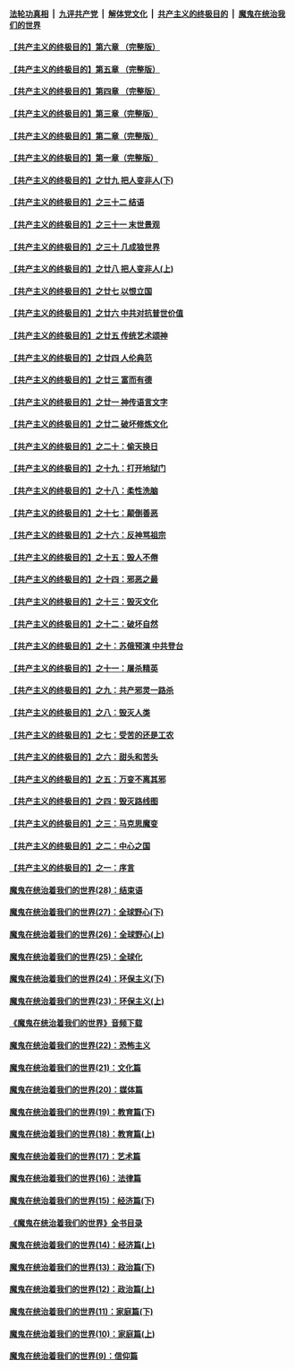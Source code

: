 ####  [法轮功真相](../../../../basic/blob/master/README.md?t=06141202) &nbsp;|&nbsp; [九评共产党](../../../../9ping.md/blob/master/README.md?t=06141202) &nbsp;|&nbsp; [解体党文化](../../../../jtdwh.md/blob/master/README.md?t=06141202)  &nbsp;|&nbsp; [共产主义的终极目的](../../../../gczydzjmd.md/blob/master/README.md?t=06141202) &nbsp;|&nbsp; [魔鬼在统治我们的世界](../../../../mgztzwmdsj.md/blob/master/README.md?t=06141202) 

#### [【共产主义的终极目的】第六章 （完整版）](../pages/nsc422/n11428913.md?t=06141202) 

#### [【共产主义的终极目的】第五章 （完整版）](../pages/nsc422/n11428912.md?t=06141202) 

#### [【共产主义的终极目的】第四章 （完整版）](../pages/nsc422/n11428907.md?t=06141202) 

#### [【共产主义的终极目的】第三章（完整版）](../pages/nsc422/n11428848.md?t=06141202) 

#### [【共产主义的终极目的】第二章（完整版）](../pages/nsc422/n11428831.md?t=06141202) 

#### [【共产主义的终极目的】第一章（完整版）](../pages/nsc422/n11417651.md?t=06141202) 

#### [【共产主义的终极目的】之廿九 把人变非人(下)](../pages/nsc422/n11344140.md?t=06141202) 

#### [【共产主义的终极目的】之三十二 结语](../pages/nsc422/n11360535.md?t=06141202) 

#### [【共产主义的终极目的】之三十一 末世景观](../pages/nsc422/n11351129.md?t=06141202) 

#### [【共产主义的终极目的】之三十 几成狼世界](../pages/nsc422/n11348280.md?t=06141202) 

#### [【共产主义的终极目的】之廿八 把人变非人(上)](../pages/nsc422/n11340492.md?t=06141202) 

#### [【共产主义的终极目的】之廿七 以恨立国](../pages/nsc422/n11336944.md?t=06141202) 

#### [【共产主义的终极目的】之廿六 中共对抗普世价值](../pages/nsc422/n11324785.md?t=06141202) 

#### [【共产主义的终极目的】之廿五 传统艺术颂神](../pages/nsc422/n11296396.md?t=06141202) 

#### [【共产主义的终极目的】之廿四 人伦典范](../pages/nsc422/n11296397.md?t=06141202) 

#### [【共产主义的终极目的】之廿三 富而有德](../pages/nsc422/n11283598.md?t=06141202) 

#### [【共产主义的终极目的】之廿一 神传语言文字](../pages/nsc422/n11263265.md?t=06141202) 

#### [【共产主义的终极目的】之廿二 破坏修炼文化](../pages/nsc422/n11245728.md?t=06141202) 

#### [【共产主义的终极目的】之二十：偷天换日](../pages/nsc422/n11238846.md?t=06141202) 

#### [【共产主义的终极目的】之十九：打开地狱门](../pages/nsc422/n11206376.md?t=06141202) 

#### [【共产主义的终极目的】之十八：柔性洗脑](../pages/nsc422/n11199994.md?t=06141202) 

#### [【共产主义的终极目的】之十七：颠倒善恶](../pages/nsc422/n11179782.md?t=06141202) 

#### [【共产主义的终极目的】之十六：反神骂祖宗](../pages/nsc422/n11166798.md?t=06141202) 

#### [【共产主义的终极目的】之十五：毁人不倦](../pages/nsc422/n11166792.md?t=06141202) 

#### [【共产主义的终极目的】之十四：邪恶之最](../pages/nsc422/n11150249.md?t=06141202) 

#### [【共产主义的终极目的】之十三：毁灭文化](../pages/nsc422/n11135227.md?t=06141202) 

#### [【共产主义的终极目的】之十二：破坏自然](../pages/nsc422/n11135214.md?t=06141202) 

#### [【共产主义的终极目的】之十：苏俄预演 中共登台](../pages/nsc422/n11118424.md?t=06141202) 

#### [【共产主义的终极目的】之十一：屠杀精英](../pages/nsc422/n11118442.md?t=06141202) 

#### [【共产主义的终极目的】之九：共产邪灵一路杀](../pages/nsc422/n11114139.md?t=06141202) 

#### [【共产主义的终极目的】之八：毁灭人类](../pages/nsc422/n11108503.md?t=06141202) 

#### [【共产主义的终极目的】之七：受苦的还是工农](../pages/nsc422/n11101809.md?t=06141202) 

#### [【共产主义的终极目的】之六：甜头和苦头](../pages/nsc422/n11096971.md?t=06141202) 

#### [【共产主义的终极目的】之五：万变不离其邪](../pages/nsc422/n11091285.md?t=06141202) 

#### [【共产主义的终极目的】之四：毁灭路线图](../pages/nsc422/n11086284.md?t=06141202) 

#### [【共产主义的终极目的】之三：马克思魔变](../pages/nsc422/n11061941.md?t=06141202) 

#### [【共产主义的终极目的】之二：中心之国](../pages/nsc422/n11047728.md?t=06141202) 

#### [【共产主义的终极目的】之一：序言](../pages/nsc422/n11086077.md?t=06141202) 

#### [魔鬼在统治着我们的世界(28)：结束语](../pages/nsc422/n10936246.md?t=06141202) 

#### [魔鬼在统治着我们的世界(27)：全球野心(下)](../pages/nsc422/n10928319.md?t=06141202) 

#### [魔鬼在统治着我们的世界(26)：全球野心(上)](../pages/nsc422/n10900318.md?t=06141202) 

#### [魔鬼在统治着我们的世界(25)：全球化](../pages/nsc422/n10788205.md?t=06141202) 

#### [魔鬼在统治着我们的世界(24)：环保主义(下)](../pages/nsc422/n10695307.md?t=06141202) 

#### [魔鬼在统治着我们的世界(23)：环保主义(上)](../pages/nsc422/n10688613.md?t=06141202) 

#### [《魔鬼在统治着我们的世界》音频下载](../pages/nsc422/n10635553.md?t=06141202) 

#### [魔鬼在统治着我们的世界(22)：恐怖主义](../pages/nsc422/n10614727.md?t=06141202) 

#### [魔鬼在统治着我们的世界(21)：文化篇](../pages/nsc422/n10597706.md?t=06141202) 

#### [魔鬼在统治着我们的世界(20)：媒体篇](../pages/nsc422/n10586579.md?t=06141202) 

#### [魔鬼在统治着我们的世界(19)：教育篇(下)](../pages/nsc422/n10564808.md?t=06141202) 

#### [魔鬼在统治着我们的世界(18)：教育篇(上)](../pages/nsc422/n10526970.md?t=06141202) 

#### [魔鬼在统治着我们的世界(17)：艺术篇](../pages/nsc422/n10499093.md?t=06141202) 

#### [魔鬼在统治着我们的世界(16)：法律篇](../pages/nsc422/n10485969.md?t=06141202) 

#### [魔鬼在统治着我们的世界(15)：经济篇(下)](../pages/nsc422/n10469975.md?t=06141202) 

#### [《魔鬼在统治着我们的世界》全书目录](../pages/nsc422/n10464261.md?t=06141202) 

#### [魔鬼在统治着我们的世界(14)：经济篇(上)](../pages/nsc422/n10457370.md?t=06141202) 

#### [魔鬼在统治着我们的世界(13)：政治篇(下)](../pages/nsc422/n10448270.md?t=06141202) 

#### [魔鬼在统治着我们的世界(12)：政治篇(上)](../pages/nsc422/n10444576.md?t=06141202) 

#### [魔鬼在统治着我们的世界(11)：家庭篇(下)](../pages/nsc422/n10440961.md?t=06141202) 

#### [魔鬼在统治着我们的世界(10)：家庭篇(上)](../pages/nsc422/n10435448.md?t=06141202) 

#### [魔鬼在统治着我们的世界(9)：信仰篇](../pages/nsc422/n10432159.md?t=06141202) 


